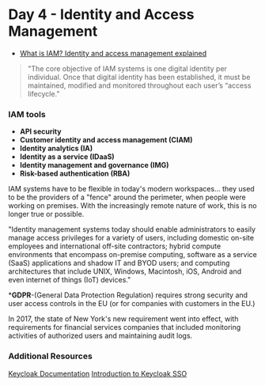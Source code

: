 # Day 4 - Identity and Access Management

* [What is IAM? Identity and access management explained](https://www.csoonline.com/article/2120384/what-is-iam-identity-and-access-management-explained.html)

> "The core objective of IAM systems is one digital identity per individual. Once that digital identity has been established, it must be maintained, modified and monitored throughout each user’s “access lifecycle.” 

### IAM tools
* **API security**
* **Customer identity and access management (CIAM)**
* **Identity analytics (IA)**
* **Identity as a service (IDaaS)**
* **Identity management and governance (IMG)**
* **Risk-based authentication (RBA)**

IAM systems have to be flexible in today's modern workspaces... they used to be the providers of a "fence" around the perimeter, when people were working on premises. With the increasingly remote nature of work, this is no longer true or possible.

"Identity management systems today should enable administrators to easily manage access privileges for a variety of users, including domestic on-site employees and international off-site contractors; hybrid compute environments that encompass on-premise computing, software as a service (SaaS) applications and shadow IT and BYOD users; and computing architectures that include UNIX, Windows, Macintosh, iOS, Android and even internet of things (IoT) devices."

***GDPR**-(General Data Protection Regulation) requires strong security and user access controls in the EU (or for companies with customers in the EU.)

In 2017, the state of New York's new requirement went into effect, with requirements for financial services companies that included monitoring activities of authorized users and maintaining audit logs. 



### Additional Resources
[Keycloak Documentation](https://www.keycloak.org/documentation)
[Introduction to Keycloak SSO](https://www.youtube.com/watch?v=5MQoJZKXM_s&feature=youtu.be)
